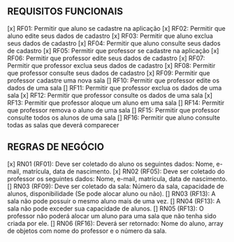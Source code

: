 ## REQUISITOS FUNCIONAIS
[x] RF01: Permitir que aluno se cadastre na aplicação
[x] RF02: Permitir que aluno edite seus dados de cadastro
[x] RF03: Permitir que aluno exclua seus dados de cadastro
[x] RF04: Permitir que aluno consulte seus dados de cadastro
[x] RF05: Permitir que professor se cadastre na aplicação
[x] RF06: Permitir que professor edite seus dados de cadastro
[x] RF07: Permitir que professor exclua seus dados de cadastro
[x] RF08: Permitir que professor consulte seus dados de cadastro
[x] RF09: Permitir que professor cadastre uma nova sala
[] RF10: Permitir que professor edite os dados de uma sala
[] RF11: Permitir que professor exclua os dados de uma sala
[x] RF12: Permitir que professor consulte os dados de uma sala
[x] RF13: Permitir que professor aloque um aluno em uma sala
[] RF14: Permitir que professor remova o aluno de uma sala
[] RF15: Permitir que professor consulte todos os alunos de uma sala
[] RF16: Permitir que aluno consulte todas as salas que deverá comparecer

## REGRAS DE NEGÓCIO 

[x] RN01 (RF01): Deve ser coletado do aluno os seguintes dados: Nome, e-mail, matrícula, data de nascimento.
[x] RN02 (RF05): Deve ser coletado do professor os seguintes dados: Nome, e-mail, matrícula, data de nascimento.
[] RN03 (RF09): Deve ser coletado da sala: Número da sala, capacidade de alunos, disponibilidade (Se pode alocar aluno ou não).
[] RN03 (RF13): A sala não pode possuir o mesmo aluno mais de uma vez.
[] RN04 (RF13): A sala não pode exceder sua capacidade de alunos.
[] RN05 (RF13): O professor não poderá alocar um aluno para uma sala que não tenha sido criada por ele.
[] RN06 (RF16): Deverá ser retornado: Nome do aluno, array de objetos com nome do professor e o número da sala.